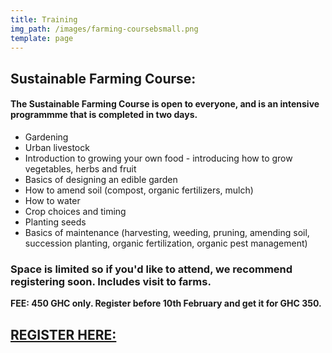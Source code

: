 ```yaml
---
title: Training
img_path: /images/farming-coursebsmall.png
template: page
---
```

## Sustainable Farming Course:

#### The Sustainable Farming Course is open to everyone, and is an intensive programmme that is completed in two days.

<ul>
<li>Gardening </li>
<li>Urban livestock  </li>
  <li>Introduction to growing your own food - introducing how to grow vegetables, herbs and fruit </li>
  <li>Basics of designing an edible garden </li>
 
  <li>How to amend soil (compost, organic fertilizers, mulch) </li>
  <li>How to water </li>
 <li> Crop choices and timing </li>
  <li>Planting seeds </li>
  <li>Basics of maintenance (harvesting, weeding, pruning, amending soil, succession planting, organic fertilization, organic pest management) </li>
</ul>

### Space is limited so if you'd like to attend, we recommend registering soon. Includes visit to farms.

**FEE: 450 GHC only. Register before 10th February and get it for GHC 350.** 

## **[REGISTER HERE: ](https://egotickets.com/events/sustainable-farming-course)**
